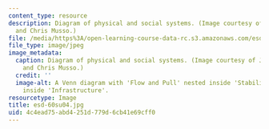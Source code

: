 ```yaml
---
content_type: resource
description: Diagram of physical and social systems. (Image courtesy of Joel Cutcher-Gershenfeld
  and Chris Musso.)
file: /media/https%3A/open-learning-course-data-rc.s3.amazonaws.com/esd-60-lean-six-sigma-processes-summer-2004/4c4ead75abd4251d779d6cb41e69cff0_esd-60su04.jpg
file_type: image/jpeg
image_metadata:
  caption: Diagram of physical and social systems. (Image courtesy of Joel Cutcher-Gershenfeld
    and Chris Musso.)
  credit: ''
  image-alt: A Venn diagram with 'Flow and Pull' nested inside 'Stability', nested
    inside 'Infrastructure'.
resourcetype: Image
title: esd-60su04.jpg
uid: 4c4ead75-abd4-251d-779d-6cb41e69cff0
---
```

